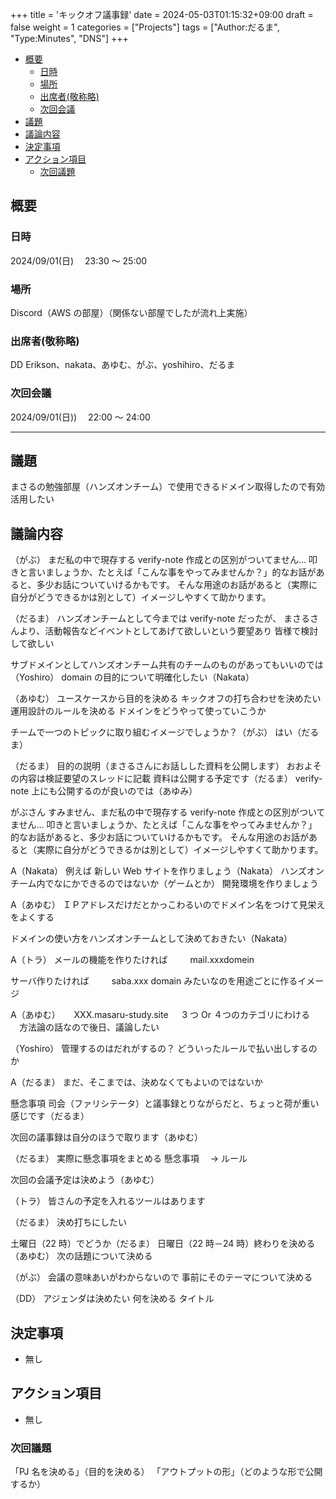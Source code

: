 +++
title = 'キックオフ議事録'
date = 2024-05-03T01:15:32+09:00
draft = false
weight = 1
categories = ["Projects"]
tags = ["Author:だるま", "Type:Minutes", "DNS"]
+++

- [概要](#概要)
  - [日時](#日時)
  - [場所](#場所)
  - [出席者(敬称略)](#出席者敬称略)
  - [次回会議](#次回会議)
- [議題](#議題)
- [議論内容](#議論内容)
- [決定事項](#決定事項)
- [アクション項目](#アクション項目)
  - [次回議題](#次回議題)

## 概要

### 日時

2024/09/01(日)　 23:30 ～ 25:00

### 場所

Discord（AWS の部屋）（関係ない部屋でしたが流れ上実施）

### 出席者(敬称略)

DD Erikson、nakata、あゆむ、がぶ、yoshihiro、だるま

### 次回会議

2024/09/01(日))　 22:00 ～ 24:00

---

## 議題

まさるの勉強部屋（ハンズオンチーム）で使用できるドメイン取得したので有効活用したい

## 議論内容

（がぶ）
まだ私の中で現存する verify-note 作成との区別がついてません…
叩きと言いましょうか、たとえば「こんな事をやってみませんか？」的なお話があると、多少お話についていけるかもです。
そんな用途のお話があると（実際に自分がどうできるかは別として）イメージしやすくて助かります。

（だるま）
ハンズオンチームとして今までは verify-note だったが、
まさるさんより、活動報告などイベントとしてあげて欲しいという要望あり
皆様で検討して欲しい

サブドメインとしてハンズオンチーム共有のチームのものがあってもいいのでは（Yoshiro）
domain の目的について明確化したい（Nakata）

（あゆむ）
ユースケースから目的を決める
キックオフの打ち合わせを決めたい
運用設計のルールを決める
ドメインをどうやって使っていこうか

チームで一つのトピックに取り組むイメージでしょうか？（がぶ）
はい（だるま）

（だるま）
目的の説明（まさるさんにお話しした資料を公開します）
おおよその内容は検証要望のスレッドに記載
資料は公開する予定です（だるま）
verify-note 上にも公開するのが良いのでは（あゆみ）

がぶさん
すみません、まだ私の中で現存する verify-note 作成との区別がついてません…
叩きと言いましょうか、たとえば「こんな事をやってみませんか？」的なお話があると、多少お話についていけるかもです。
そんな用途のお話があると（実際に自分がどうできるかは別として）イメージしやすくて助かります。

A（Nakata）
例えば
新しい Web サイトを作りましょう（Nakata）
ハンズオンチーム内でなにかできるのではないか（ゲームとか）
開発環境を作りましょう

A（あゆむ）
ＩＰアドレスだけだとかっこわるいのでドメイン名をつけて見栄えをよくする

ドメインの使い方をハンズオンチームとして決めておきたい（Nakata）

A（トラ）
メールの機能を作りたければ
　　 mail.xxxdomein

サーバ作りたければ
　　 saba.xxx domain
みたいなのを用途ごとに作るイメージ

A（あゆむ）
　 XXX.masaru-study.site
　 3 つ Or ４つのカテゴリにわける
　方法論の話なので後日、議論したい

（Yoshiro）
管理するのはだれがするの？
どういったルールで払い出しするのか

A（だるま）
まだ、そこまでは、決めなくてもよいのではないか

懸念事項
司会（ファリシテータ）と議事録とりながらだと、ちょっと荷が重い感じです（だるま）

次回の議事録は自分のほうで取ります（あゆむ）

（だるま）
実際に懸念事項をまとめる
懸念事項　 → ルール

次回の会議予定は決めよう（あゆむ）

（トラ）
皆さんの予定を入れるツールはあります

（だるま）
決め打ちにしたい

土曜日（22 時）でどうか（だるま）
日曜日（22 時－24 時）終わりを決める（あゆむ）
次の話題について決める

（がぶ）
会議の意味あいがわからないので
事前にそのテーマについて決める

（DD）
アジェンダは決めたい
何を決める
タイトル

## 決定事項

- 無し

## アクション項目

- 無し

### 次回議題

「PJ 名を決める」（目的を決める）
「アウトプットの形」（どのような形で公開するか）
